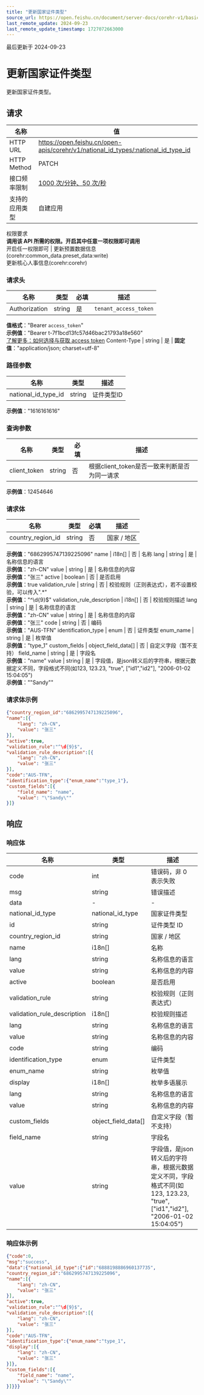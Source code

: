 ```yaml
---
title: "更新国家证件类型"
source_url: https://open.feishu.cn/document/server-docs/corehr-v1/basic-infomation/national_id_type/patch
last_remote_update: 2024-09-23
last_remote_update_timestamp: 1727072663000
---
```

最后更新于 2024-09-23

# 更新国家证件类型

更新国家证件类型。

## 请求
名称 | 值
---|---
HTTP URL | https://open.feishu.cn/open-apis/corehr/v1/national_id_types/:national_id_type_id
HTTP Method | PATCH
接口频率限制 | [1000 次/分钟、50 次/秒](https://open.feishu.cn/document/ukTMukTMukTM/uUzN04SN3QjL1cDN)
支持的应用类型 | 自建应用
权限要求  
            **调用该 API 所需的权限。开启其中任意一项权限即可调用**  
            开启任一权限即可 | 更新预置数据信息(corehr:common_data.preset_data:write)  
            更新核心人事信息(corehr:corehr)

### 请求头

名称 | 类型 | 必填 | 描述
--- | --- | --- | ---
Authorization | string | 是 | `tenant_access_token`  
**值格式**："Bearer `access_token`"  
**示例值**："Bearer t-7f1bcd13fc57d46bac21793a18e560"  
[了解更多：如何选择与获取 access token](https://open.feishu.cn/document/uAjLw4CM/ugTN1YjL4UTN24CO1UjN/trouble-shooting/how-to-choose-which-type-of-token-to-use)
Content-Type | string | 是 | **固定值**："application/json; charset=utf-8"

### 路径参数

名称 | 类型 | 描述
--- | --- | ---
national_id_type_id | string | 证件类型ID  
**示例值**："1616161616"

### 查询参数

名称 | 类型 | 必填 | 描述
--- | --- | --- | ---
client_token | string | 否 | 根据client_token是否一致来判断是否为同一请求  
**示例值**：12454646

### 请求体

名称 | 类型 | 必填 | 描述
--- | --- | --- | ---
country_region_id | string | 否 | 国家 / 地区  
**示例值**："6862995747139225096"
name | i18n\[\] | 否 | 名称
lang | string | 是 | 名称信息的语言  
**示例值**："zh-CN"
value | string | 是 | 名称信息的内容  
**示例值**："张三"
active | boolean | 否 | 是否启用  
**示例值**：true
validation_rule | string | 否 | 校验规则（正则表达式），若不设置校验，可以传入".*"  
**示例值**："^\d{9}$"
validation_rule_description | i18n\[\] | 否 | 校验规则描述
lang | string | 是 | 名称信息的语言  
**示例值**："zh-CN"
value | string | 是 | 名称信息的内容  
**示例值**："张三"
code | string | 否 | 编码  
**示例值**："AUS-TFN"
identification_type | enum | 否 | 证件类型
enum_name | string | 是 | 枚举值  
**示例值**："type_1"
custom_fields | object_field_data\[\] | 否 | 自定义字段（暂不支持）
field_name | string | 是 | 字段名  
**示例值**："name"
value | string | 是 | 字段值，是json转义后的字符串，根据元数据定义不同，字段格式不同(如123, 123.23, "true", [\"id1\",\"id2\"], "2006-01-02 15:04:05")  
**示例值**："\"Sandy\""

### 请求体示例
```json
{"country_region_id":"6862995747139225096",
"name":[{
    "lang": "zh-CN",
    "value": "张三"
}],
"active":true,
"validation_rule":"^\d{9}$",
"validation_rule_description":[{
    "lang": "zh-CN",
    "value": "张三"
}],
"code":"AUS-TFN",
"identification_type":{"enum_name":"type_1"},
"custom_fields":[{
    "field_name": "name",
    "value": "\"Sandy\""
}]}
```

## 响应

### 响应体

名称 | 类型 | 描述
--- | --- | ---
code | int | 错误码，非 0 表示失败
msg | string | 错误描述
data | \- | \-
national_id_type | national_id_type | 国家证件类型
id | string | 证件类型 ID
country_region_id | string | 国家 / 地区
name | i18n\[\] | 名称
lang | string | 名称信息的语言
value | string | 名称信息的内容
active | boolean | 是否启用
validation_rule | string | 校验规则（正则表达式）
validation_rule_description | i18n\[\] | 校验规则描述
lang | string | 名称信息的语言
value | string | 名称信息的内容
code | string | 编码
identification_type | enum | 证件类型
enum_name | string | 枚举值
display | i18n\[\] | 枚举多语展示
lang | string | 名称信息的语言
value | string | 名称信息的内容
custom_fields | object_field_data\[\] | 自定义字段（暂不支持）
field_name | string | 字段名
value | string | 字段值，是json转义后的字符串，根据元数据定义不同，字段格式不同(如123, 123.23, "true", [\"id1\",\"id2\"], "2006-01-02 15:04:05")

### 响应体示例
```json
{"code":0,
"msg":"success",
"data":{"national_id_type":{"id":"6888198886960137735",
"country_region_id":"6862995747139225096",
"name":[{
    "lang": "zh-CN",
    "value": "张三"
}],
"active":true,
"validation_rule":"^\d{9}$",
"validation_rule_description":[{
    "lang": "zh-CN",
    "value": "张三"
}],
"code":"AUS-TFN",
"identification_type":{"enum_name":"type_1",
"display":[{
    "lang": "zh-CN",
    "value": "张三"
}]},
"custom_fields":[{
    "field_name": "name",
    "value": "\"Sandy\""
}]}}}
```
